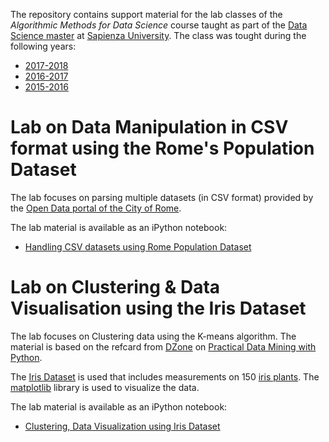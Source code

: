 The repository contains support material for the lab classes of the *Algorithmic Methods for Data Science* course taught as part of the [Data Science master](http://datascience.i3s.uniroma1.it/it) at [Sapienza University](http://www.uniroma1.it/). The class was tought during the following years: 
* [2017-2018](http://aris.me/index.php/data-mining-ds-2017)
* [2016-2017](http://aris.me/index.php/data-mining-ds-2016)
* [2015-2016](http://aris.me/index.php/data-mining-ds-2015)


# Lab on Data Manipulation in CSV format using the Rome's Population Dataset

The lab focuses on parsing multiple datasets (in CSV format) provided by the [Open Data portal of the City of Rome](http://dati.comune.roma.it/). 

The lab material is available as an iPython notebook:
* [Handling CSV datasets using Rome Population Dataset](/lab-iris/ADM%20Lab%203%20-%20Population.ipynb)


# Lab on Clustering & Data Visualisation using the Iris Dataset

The lab focuses on Clustering data using the K-means algorithm. The material is based on the refcard from [DZone](https://dzone.com/) on [Practical Data Mining with Python](https://dzone.com/refcardz/data-mining-discovering-and).

The [Iris Dataset](http://scikit-learn.org/stable/auto_examples/datasets/plot_iris_dataset.html) is used that includes measurements on 150 [iris plants](https://en.wikipedia.org/wiki/Iris_%28plant%29). The [matplotlib](http://matplotlib.org/) library is used to visualize the data. 

The lab material is available as an iPython notebook:
* [Clustering, Data Visualization using Iris Dataset](/lab-iris/ADM%20Lab%203%20-%20Iris.ipynb)

